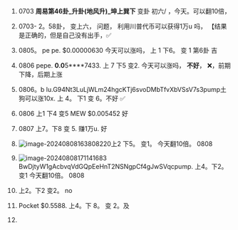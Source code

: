 1. 0703    **周易第46卦_升卦(地风升)_坤上巽下**   变卦 初六/  ，今天。可以翻10倍，



2. 0703- 2。58卦， 变上六，  问题， 利用川普代币可以获得1万u 吗， 【结果是正确的，但是自己没有出手，✅
2. 0805。 pe pe.  $0.00000630 今天可以涨吗，  上 1  下6。 变 1   第6卦  吉
2. 0806 pepe.  **0.0**5****7433.       上 7 下5  变2. 今天可以涨吗，   **不好**， ❌，前期下降，后期上涨
2. 0806。b lu.G94Nt3LuLjWLm24hgcKTj6svoDMbTfvXbVSsV7s3pump土狗可以涨10x.  上 4。 下1  变 6。不好 ✅ 
2. 0806 上1  下4  变5  MEW  $0.005452  好
2. 0807 上7。下8  变 5.   赚1万u.  好
2. ![image-20240808163808220](imgs/image-20240808163808220.png)上2  下5。 变1。  今天翻10倍。 0808
2. ![image-20240808171141683](imgs/image-20240808171141683.png)BwDjtyW1gAcbvqVdGQpEeHnT2NSNgpCf4gJwSVqcpump. 上4。下2。变1   今天翻10倍。 0808 
2. 上2。下2   变2。  no
2. Pocket $0.5588. 上4。下 8。 变 2。及
2. 
